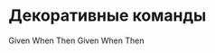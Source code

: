 # Декоративные команды

<div log="true">
    <e:summary title="Summary"/>
    <e:given>Given</e:given>
    <e:when>When</e:when>
    <e:then>Then</e:then>
    <e:example name="Пример 1">
        <e:given>Given</e:given>
        <e:when>When</e:when>
        <e:then>Then</e:then>
    </e:example>
    <e:example name="Пример 2"/>       
</div>
